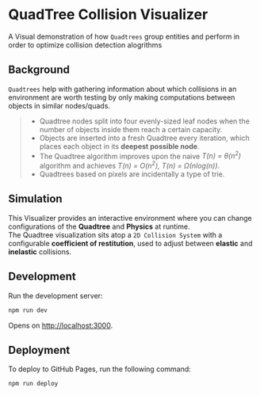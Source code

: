# QuadTree Collision Visualizer


A Visual demonstration of how `Quadtrees` group entities and perform in order to optimize collision detection alogrithms

## Background 

`Quadtrees` help with gathering information about which collisions in an environment are worth testing by only making computations between objects in similar nodes/quads.

> - Quadtree nodes split into four evenly-sized leaf nodes when the number of objects inside them reach a certain capacity.  
> - Objects are inserted into a fresh Quadtree every iteration, which places each object in its __deepest possible node__.  
> - The Quadtree algorithm improves upon the naive *T(n) = θ(n<sup>2</sup>)* algorithm and achieves *T(n) = O(n<sup>2</sup>), T(n) = Ω(nlog(n))*.
> - Quadtrees based on pixels are incidentally a type of trie.

## Simulation

This Visualizer provides an interactive environment where you can change configurations of the __Quadtree__ and __Physics__ at runtime.  
The Quadtree visualization sits atop a `2D Collision System` with a configurable __coefficient of restitution__, used to adjust between __elastic__ and __inelastic__ collisions.

## Development

Run the development server:
```bash
npm run dev
```
Opens on [http://localhost:3000](http://localhost:3000).

## Deployment

To deploy to GitHub Pages, run the following command:
```bash
npm run deploy
```
